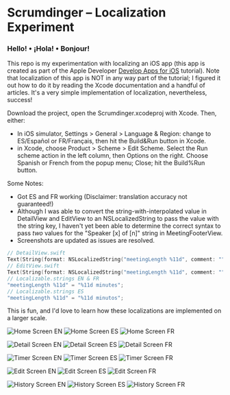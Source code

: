 # Scrumdinger – Localization Experiment

### Hello! • ¡Hola! • Bonjour!

This repo is my experimentation with localizing an iOS app (this app is created as part of the Apple Developer [Develop Apps for iOS](https://developer.apple.com/tutorials/app-dev-training) tutorial). Note that localization of this app is NOT in any way part of the tutorial; I figured it out how to do it by reading the Xcode documentation and a handful of articles. It's a very simple implementation of localization, nevertheless, success!

Download the project, open the Scrumdinger.xcodeproj with Xcode. Then, either:

* In iOS simulator, Settings > General > Language & Region: change to ES/Español or FR/Français, then hit the Build&Run button in Xcode.
* in Xcode, choose Product > Scheme > Edit Scheme. Select the Run scheme action in the left column, then Options on the right. Choose Spanish or French from the popup menu; Close; hit the Build%Run button.

Some Notes:

* Got ES and FR working (Disclaimer: translation accuracy not guaranteed!)
* Although I was able to convert the string-with-interpolated value in DetailView and EditView to an NSLocalizedString to pass the value with the string key, I haven't yet been able to determine the correct syntax to pass *two* values for the "Speaker [x] of [n]" string in MeetingFooterView.
* Screenshots are updated as issues are resolved.

```swift
// DetailView.swift  
Text(String(format: NSLocalizedString("meetingLength %11d", comment: ""), self.scrum.lengthInMinutes))  
// EditView.swift
Text(String(format: NSLocalizedString("meetingLength %11d", comment: ""), Int(self.scrumData.lengthInMinutes)))
// Localizable.strings EN & FR  
"meetingLength %11d" = "%11d minutes";  
// Localizable.strings ES  
"meetingLength %11d" = "%11d minutos";
```

This is fun, and I'd love to learn how these localizations are implemented on a larger scale.

![Home Screen EN](http://s-blais.com/assets/scrumdinger-localized/Home-EN.png)
![Home Screen ES](http://s-blais.com/assets/scrumdinger-localized/Home-ES.png)
![Home Screen FR](http://s-blais.com/assets/scrumdinger-localized/Home-FR.png)


![Detail Screen EN](http://s-blais.com/assets/scrumdinger-localized/Detail-EN-v3.png)
![Detail Screen ES](http://s-blais.com/assets/scrumdinger-localized/Detail-ES-v3.png)
![Detail Screen FR](http://s-blais.com/assets/scrumdinger-localized/Detail-FR-v3.png)

![Timer Screen EN](http://s-blais.com/assets/scrumdinger-localized/Timer-EN-v2.png)
![Timer Screen ES](http://s-blais.com/assets/scrumdinger-localized/Timer-ES-v2.png)
![Timer Screen FR](http://s-blais.com/assets/scrumdinger-localized/Timer-FR-v2.png)


![Edit Screen EN](http://s-blais.com/assets/scrumdinger-localized/Edit-EN-v3.png)
![Edit Screen ES](http://s-blais.com/assets/scrumdinger-localized/Edit-ES-v3.png)
![Edit Screen FR](http://s-blais.com/assets/scrumdinger-localized/Edit-FR-v3.png)

![History Screen EN](http://s-blais.com/assets/scrumdinger-localized/History-EN.png)
![History Screen ES](http://s-blais.com/assets/scrumdinger-localized/History-ES.png)
![History Screen FR](http://s-blais.com/assets/scrumdinger-localized/History-FR.png)